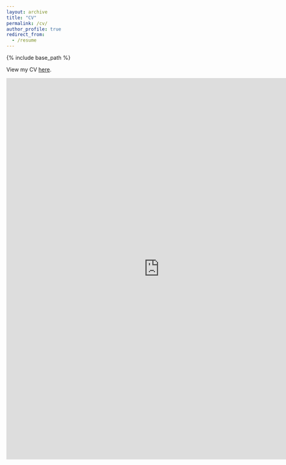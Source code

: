 ```yaml
---
layout: archive
title: "CV"
permalink: /cv/
author_profile: true
redirect_from:
  - /resume
---
```


{% include base_path %}

View my CV [here](https://frikinzi.github.io/files/cv.pdf).

<embed src="https://frikinzi.github.io/files/cv.pdf" width="800px" height="1000px" />